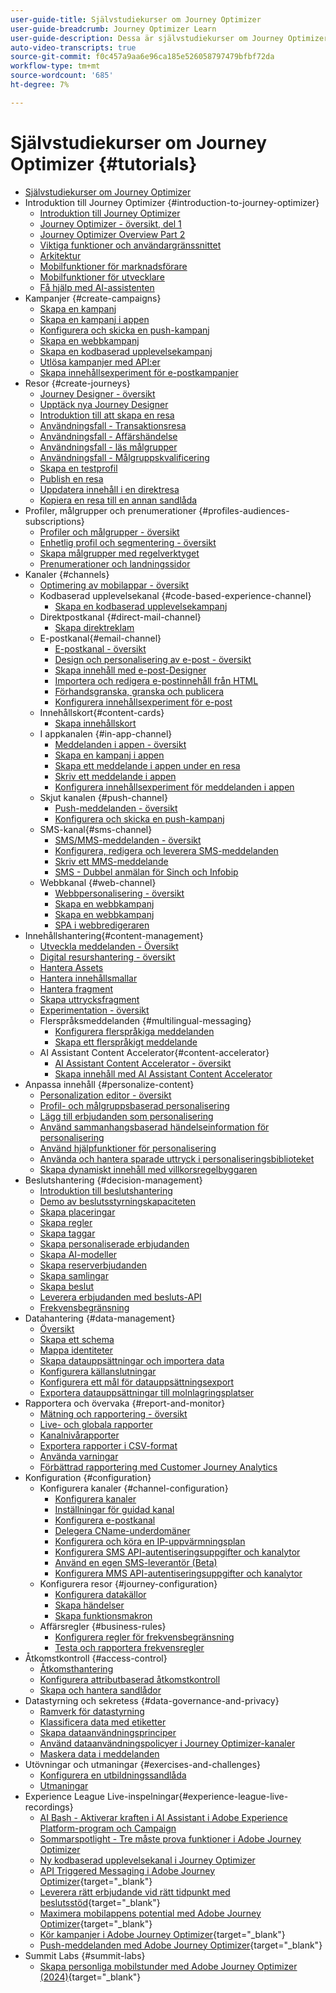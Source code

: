 ```yaml
---
user-guide-title: Självstudiekurser om Journey Optimizer
user-guide-breadcrumb: Journey Optimizer Learn
user-guide-description: Dessa är självstudiekurser om Journey Optimizer.
auto-video-transcripts: true
source-git-commit: f0c457a9aa6e96ca185e526058797479bfbf72da
workflow-type: tm+mt
source-wordcount: '685'
ht-degree: 7%

---
```



# Självstudiekurser om Journey Optimizer {#tutorials}

+ [Självstudiekurser om Journey Optimizer](/help/_ajo-main/overview.md)
+ Introduktion till Journey Optimizer {#introduction-to-journey-optimizer}
   + [Introduktion till Journey Optimizer](/help/introduction/introduction.md)
   + [Journey Optimizer - översikt, del 1](/help/introduction/journey-optimizer-overview-part-1.md)
   + [Journey Optimizer Overview Part 2](/help/introduction/journey-optimizer-overview-part-2.md)
   + [Viktiga funktioner och användargränssnittet](/help/introduction/key-capabilities-and-user-interface.md)
   + [Arkitektur](/help/introduction/architecture.md)
   + [Mobilfunktioner för marknadsförare](/help/channels/mobile-capabilities.md)
   + [Mobilfunktioner för utvecklare](/help/channels/mobile-capabilities-for-developers.md)
   + [Få hjälp med AI-assistenten](/help/ai-assistant.md)
+ Kampanjer {#create-campaigns}
   + [Skapa en kampanj](/help/create-campaigns/create-a-campaign.md)
   + [Skapa en kampanj i appen](/help/create-campaigns/in-app.md)
   + [Konfigurera och skicka en push-kampanj](/help/create-campaigns/push-campaign.md)
   + [Skapa en webbkampanj](/help/create-campaigns/web-campaign.md)
   + [Skapa en kodbaserad upplevelsekampanj](https://experienceleague.adobe.com/en/docs/journey-optimizer-learn/tutorials/channels/code-based-experience-channel/create-a-code-based-experience-campaign)
   + [Utlösa kampanjer med API:er](/help/create-campaigns/api-triggered-campaigns.md)
   + [Skapa innehållsexperiment för e-postkampanjer](/help/create-campaigns/content-experiments.md)
+ Resor {#create-journeys}
   + [Journey Designer - översikt](/help/create-journeys/journey-designer-overview.md)
   + [Upptäck nya Journey Designer](/help/create-journeys/new-journey-designer.md)
   + [Introduktion till att skapa en resa](/help/create-journeys/introduction-to-building-a-journey.md)
   + [Användningsfall - Transaktionsresa](/help/create-journeys/use-case-transactional-journey.md)
   + [Användningsfall - Affärshändelse](/help/create-journeys/use-case-business-event.md)
   + [Användningsfall - läs målgrupper](/help/create-journeys/use-case-read-audience.md)
   + [Användningsfall - Målgruppskvalificering](/help/create-journeys/use-case-audience-qualification.md)
   + [Skapa en testprofil](/help/create-journeys/test-a-journey.md)
   + [Publish en resa](/help/create-journeys/publish-a-journey.md)
   + [Uppdatera innehåll i en direktresa](/help/create-journeys/update-content-in-live-journey.md)
   + [Kopiera en resa till en annan sandlåda](/help/create-journeys/copy-a-journey.md)
+ Profiler, målgrupper och prenumerationer {#profiles-audiences-subscriptions}
   + [Profiler och målgrupper - översikt](/help/profiles-audiences-subscriptions/profiles-and-audiences-overview.md)
   + [Enhetlig profil och segmentering - översikt](/help/profiles-audiences-subscriptions/unified-profile-and-segmentation-overview.md)
   + [Skapa målgrupper med regelverktyget](/help/profiles-audiences-subscriptions/create-audiences-using-the-rule-builder.md)
   + [Prenumerationer och landningssidor](/help/subscriptions-and-landing-pages.md)
+ Kanaler {#channels}
   + [Optimering av mobilappar - översikt](/help/channels/mobile-app-optimization-overview.md)
   + Kodbaserad upplevelsekanal {#code-based-experience-channel}
      + [Skapa en kodbaserad upplevelsekampanj](/help/channels/create-a-code-based-experience-campaign.md)
   + Direktpostkanal {#direct-mail-channel}
      + [Skapa direktreklam](/help/channels/direct-mail.md)
   + E-postkanal{#email-channel}
      + [E-postkanal - översikt](/help/channels/email-channel-overview.md)
      + [Design och personalisering av e-post - översikt](/help/channels/email-design-and-personalization-overview.md)
      + [Skapa innehåll med e-post-Designer](/help/channels/create-content-with-the-email-designer.md)
      + [Importera och redigera e-postinnehåll från HTML](/help/channels/import-and-author-html-email-content.md)
      + [Förhandsgranska, granska och publicera](/help/channels/preview-proof-and-publish.md)
      + [Konfigurera innehållsexperiment för e-post](/help/experimentation/content-experiments-for-emails.md)
   + Innehållskort{#content-cards}
      + [Skapa innehållskort](/help/channels/create-content-cards.md)
   + I appkanalen {#in-app-channel}
      + [Meddelanden i appen - översikt](/help/channels/in-app-messages-overview.md)
      + [Skapa en kampanj i appen](/help/channels/create-an-in-app-campaign.md)
      + [Skapa ett meddelande i appen under en resa](/help/channels/create-an-in-app-message-in-a-journey.md)
      + [Skriv ett meddelande i appen](/help/channels/author-in-app-messages.md)
      + [Konfigurera innehållsexperiment för meddelanden i appen](/help/experimentation/content-experiments-for-in-app-messages.md)
   + Skjut kanalen {#push-channel}
      + [Push-meddelanden - översikt](/help/channels/push-notifications-overview.md)
      + [Konfigurera och skicka en push-kampanj](/help/channels/create-a-push-campaign.md)
   + SMS-kanal{#sms-channel}
      + [SMS/MMS-meddelanden - översikt](/help/channels/sms-mms-messages-overview.md)
      + [Konfigurera, redigera och leverera SMS-meddelanden](/help/channels/author-sms-messages.md)
      + [Skriv ett MMS-meddelande](/help/channels/author-mms.md)
      + [SMS - Dubbel anmälan för Sinch och Infobip](/help/channels/sms-double-opt-in.md)
   + Webbkanal {#web-channel}
      + [Webbpersonalisering - översikt](/help/channels/web-personalization-overview.md)
      + [Skapa en webbkampanj](/help/channels/create-a-web-campaign.md)
      + [Skapa en webbkampanj](/help/channels/author-a-web-campaign.md)
      + [SPA i webbredigeraren](/help/channels/singel-page-application-support.md)
+ Innehållshantering{#content-management}
   + [Utveckla meddelanden - Översikt](/help/content-management/message-authoring-overview.md)
   + [Digital resurshantering - översikt](/help/content-management/digital-asset-management-overview.md)
   + [Hantera Assets](/help/assets-essentials-overview.md)
   + [Hantera innehållsmallar](/help/content-management/content-templates.md)
   + [Hantera fragment](/help/content-management/manage-fragments.md)
   + [Skapa uttrycksfragment](/help/content-management/expression-fragments.md)
   + [Experimentation - översikt](/help/content-management/experimentation-overview.md)
   + Flerspråksmeddelanden {#multilingual-messaging}
      + [Konfigurera flerspråkiga meddelanden](/help/content-management/set-up-multilingual-messages.md)
      + [Skapa ett flerspråkigt meddelande](/help/content-management/create-multilingual-messages.md)
   + AI Assistant Content Accelerator{#content-accelerator}
      + [AI Assistant Content Accelerator - översikt](/help/content-management/ai-assistant-content-accelerator-overview.md)
      + [Skapa innehåll med AI Assistant Content Accelerator](/help/content-management/create-content-using-the-ai-assistant-content-accelerator.md)
+ Anpassa innehåll {#personalize-content}
   + [Personalization editor - översikt](/help/personalize-content/personalization-editor-overview.md)
   + [Profil- och målgruppsbaserad personalisering](/help/personalize-content/profile-and-audience-membership-based-personalization.md)
   + [Lägg till erbjudanden som personalisering](/help/personalize-content/add-offer-decisioning-to-messages.md)
   + [Använd sammanhangsbaserad händelseinformation för personalisering](/help/personalize-content/use-contextual-event-information-for-personalization.md)
   + [Använd hjälpfunktioner för personalisering](/help/personalize-content/use-helper-functions-for-personalization.md)
   + [Använda och hantera sparade uttryck i personaliseringsbiblioteket](/help/personalize-content/use-and-manage-saved-expressions-in-personalization-library.md)
   + [Skapa dynamiskt innehåll med villkorsregelbyggaren](/help/personalize-content/create-dynamic-content.md)
+ Beslutshantering {#decision-management}
   + [Introduktion till beslutshantering](/help/decision-management/introduction-to-decision-management.md)
   + [Demo av beslutsstyrningskapaciteten](/help/decision-management/demo-of-decision-management-capabilities.md)
   + [Skapa placeringar](/help/decision-management/create-placements.md)
   + [Skapa regler](/help/decision-management/create-rules.md)
   + [Skapa taggar](/help/decision-management/create-tags.md)
   + [Skapa personaliserade erbjudanden](/help/decision-management/create-personalized-offers.md)
   + [Skapa AI-modeller](/help/decision-management/create-ai-models.md)
   + [Skapa reserverbjudanden](/help/decision-management/create-fallback-offers.md)
   + [Skapa samlingar](/help/decision-management/create-collections.md)
   + [Skapa beslut](/help/decision-management/create-decisions.md)
   + [Leverera erbjudanden med besluts-API](/help/decision-management/deliver-offers-with-the-decisions-api.md)
   + [Frekvensbegränsning](/help/decision-management/frequency-capping.md)
+ Datahantering {#data-management}
   + [Översikt](/help/data-management/set-up-data-overview.md)
   + [Skapa ett schema](/help/data-management/create-schema.md)
   + [Mappa identiteter](/help/data-management/map-identities.md)
   + [Skapa datauppsättningar och importera data](/help/data-management/create-datasets-and-ingest-data.md)
   + [Konfigurera källanslutningar](/help/data-management/configure-source-connectors.md)
   + [Konfigurera ett mål för datauppsättningsexport](/help/data-management/configure-dataset-export-destination.md)
   + [Exportera datauppsättningar till molnlagringsplatser](/help/data-management/export-datasets.md)
+ Rapportera och övervaka {#report-and-monitor}
   + [Mätning och rapportering - översikt](/help/report-and-monitor/measurement-and-reporting-overview.md)
   + [Live- och globala rapporter](/help/report-and-monitor/live-and-global-reports.md)
   + [Kanalnivårapporter](/help/report-and-monitor/channel-level-reports.md)
   + [Exportera rapporter i CSV-format](/help/report-and-monitor/export-reports-in-csv-format.md)
   + [Använda varningar](/help/administration/alerts.md)
   + [Förbättrad rapportering med Customer Journey Analytics](/help/report-and-monitor/enhanced-reporting-with-customer-journey-analytics.md)
+ Konfiguration {#configuration}
   + Konfigurera kanaler {#channel-configuration}
      + [Konfigurera kanaler](/help/set-up-channels/configure-channels.md)
      + [Inställningar för guidad kanal](/help/set-up-channels/guided-channel-setup.md)
      + [Konfigurera e-postkanal](/help/set-up-channels/set-up-email-channel.md)
      + [Delegera CName-underdomäner](/help/set-up-channels/delegate-cname-subdomains.md)
      + [Konfigurera och köra en IP-uppvärmningsplan](/help/administration/set-up-and-execute-an-ip-warmup-plan.md)
      + [Konfigurera SMS API-autentiseringsuppgifter och kanalytor](/help/set-up-channels/set-up-sms-channel.md)
      + [Använd en egen SMS-leverantör (Beta)](/help/set-up-channels/bring-your-own-sms-provider.md)
      + [Konfigurera MMS API-autentiseringsuppgifter och kanalytor](/help/set-up-channels/configure-mms-api-credentials-and-channel-surfaces.md)
   + Konfigurera resor {#journey-configuration}
      + [Konfigurera datakällor](/help/set-up-journeys/configure-data-sources.md)
      + [Skapa händelser](/help/set-up-journeys/create-events.md)
      + [Skapa funktionsmakron](/help/set-up-journeys/create-actions.md)
   + Affärsregler {#business-rules}
      + [Konfigurera regler för frekvensbegränsning](/help/configuration/configure-frequency-capping-rules.md)
      + [Testa och rapportera frekvensregler](/help/configuration/test-and-report-on-frequency-rules.md)
+ Åtkomstkontroll {#access-control}
   + [Åtkomsthantering](/help/set-up-access/access-management.md)
   + [Konfigurera attributbaserad åtkomstkontroll](/help/administration/attribute-based-access-control.md)
   + [Skapa och hantera sandlådor](/help/set-up-access/create-and-manage-sandboxes.md)
+ Datastyrning och sekretess {#data-governance-and-privacy}
   + [Ramverk för datastyrning](/help/privacy/data-governance-framework.md)
   + [Klassificera data med etiketter](/help/privacy/classify-data-using-lables.md)
   + [Skapa dataanvändningsprinciper](/help/privacy/create-data-usage-policies.md)
   + [Använd dataanvändningspolicyer i Journey Optimizer-kanaler](/help/privacy/enforce-data-usage-policies-in-journey-optimizer-channels.md)
   + [Maskera data i meddelanden](/help/privacy/mask-data-in-messages.md)
+ Utövningar och utmaningar {#exercises-and-challenges}
   + [Konfigurera en utbildningssandlåda](https://experienceleague.adobe.com/docs/journey-optimizer-learn/configure-a-training-sandbox/introduction-and-prerequisites.html)
   + [Utmaningar](https://experienceleague.adobe.com/docs/journey-optimizer-learn/challenges/introduction-and-prerequisites.html)
+ Experience League Live-inspelningar{#experience-league-live-recordings}
   + [AI Bash - Aktiverar kraften i AI Assistant i Adobe Experience Platform-program och Campaign](https://experienceleague.adobe.com/en/docs/events/experience-league-live-recordings/episodes/exl-live-episode-09-26-24)
   + [Sommarspotlight - Tre måste prova funktioner i Adobe Journey Optimizer](https://experienceleague.adobe.com/en/docs/events/experience-league-live-recordings/episodes/exl-live-episode-08-28-24)
   + [Ny kodbaserad upplevelsekanal i Journey Optimizer](https://experienceleague.adobe.com/en/docs/events/experience-league-live-recordings/episodes/exl-live-episode-04-24-24)
   + [API Triggered Messaging i Adobe Journey Optimizer](https://experienceleague.adobe.com/docs/events/experience-league-live-recordings/episodes/exl-live-episode-8-23-23.html?lang=en){target="_blank"}
   + [Leverera rätt erbjudande vid rätt tidpunkt med beslutsstöd](https://experienceleague.adobe.com/docs/events/experience-league-live-recordings/episodes/exl-live-episode-10-25-22.html?lang=en){target="_blank"}
   + [Maximera mobilappens potential med Adobe Journey Optimizer](https://experienceleague.adobe.com/docs/events/experience-league-live-recordings/episodes/exl-live-episode-5-24-23.html?lang=en){target="_blank"}
   + [Kör kampanjer i Adobe Journey Optimizer](https://experienceleague.adobe.com/docs/events/experience-league-live-recordings/episodes/exl-live-episode-09-22-22.html?lang=en){target="_blank"}
   + [Push-meddelanden med Adobe Journey Optimizer](https://experienceleague.adobe.com/docs/events/experience-league-live-recordings/episodes/exl-live-episode-05-12-22.html?lang=en){target="_blank"}
+ Summit Labs {#summit-labs}
   + [Skapa personliga mobilstunder med Adobe Journey Optimizer (2024)](https://experienceleague.adobe.com/en/docs/journey-optimizer-learn/summit-labs/lab-overview){target="_blank"}

